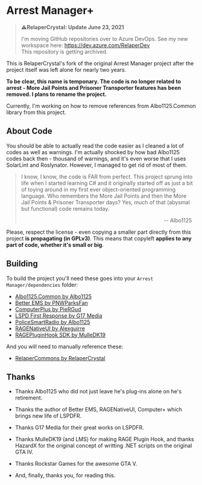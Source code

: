 # Arrest Manager+

> ⚠️**RelaperCrystal: Update June 23, 2021**
> 
> I'm moving GitHub repositories over to Azure DevOps. See my new workspace here: https://dev.azure.com/RelaperDev
> <br /> This repository is getting archived.

This is RelaperCrystal's fork of the original Arrest Manager project after the project itself was left alone for nearly two years.

**To be clear, this name is temponary. The code is no longer related to arrest - More Jail Points and Prisoner Transporter features has been removed. I plans to rename the project.**

Currently, I'm working on how to remove references from Albo1125.Common library from this project.

## About Code

You should be able to actually read the code easier as I cleaned a lot of codes as well as warnings. I'm actually shocked by how bad Albo1125 codes back then - thousand of warnings, and it's even worse that I uses SolarLint and Roslynator. However, I managed to get rid of most of them.

> I know, I know, the code is FAR from perfect. This project sprung into life when I started learning C# and it originally started off as just a bit of toying around in my first ever object-oriented programming language. Who remembers the More Jail Points and then the More Jail Points & Prisoner Transporter days? Yes, much of that (abysmal but functional) code remains today.
> 
>                                                                                                 -- Albo1125

Please, respect the license - even copying a smaller part directly from this project **is propagating (in GPLv3)**. This means that copyleft **applies to any part of code, whether it's small or big**.

## Building

To build the project you'll need these goes into your `Arrest Manager/dependencies` folder:

- [Albo1125.Common by Albo1125](http://www.lcpdfr.com/files/file/10294-albo1125common/)
- [Better EMS by PNWParksFan](https://www.lcpdfr.com/files/file/11647-better-ems/)
- [ComputerPlus by PieRGud](https://github.com/PieRGud/ComputerPlus)
- [LSPD First Response by G17 Media](https://www.lcpdfr.com/files/file/7792-lspd-first-response/)
- [PoliceSmartRadio by Albo1125](https://www.lcpdfr.com/files/file/15354-police-smartradio-the-successor-to-police-radio/)
- [RAGENativeUI by Alexguirre](https://github.com/alexguirre/RAGENativeUI)
- [RAGEPluginHook SDK by MulleDK19](http://ragepluginhook.net/Downloads.aspx)

And you will need to manually reference these:

* [RelaperCommons by RelaperCrystal](https://github.com/RelaperCrystal/RelaperCommons)

## Thanks

* Thanks Albo1125 who did not just leave he's plug-ins alone on he's retirement.

* Thanks the author of Better EMS, RAGENativeUI, Computer+ which brings new life of LSPDFR.

* Thanks G17 Media for their great works on LSPDFR.

* Thanks MulleDK19 (and LMS) for making RAGE Plugin Hook, and thanks HazardX for the original concept of writting .NET scripts on the original GTA IV. 

* Thanks Rockstar Games for the awesome GTA V.

* And, finally, thanks you, for reading this.
